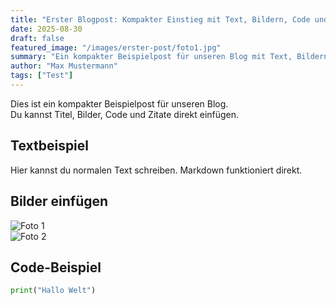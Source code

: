 ```yaml
---
title: "Erster Blogpost: Kompakter Einstieg mit Text, Bildern, Code und Zitaten"
date: 2025-08-30
draft: false
featured_image: "/images/erster-post/foto1.jpg"
summary: "Ein kompakter Beispielpost für unseren Blog mit Text, Bildern, Code und Zitaten. Ein kurzer Einstieg, der direkt neugierig macht."
author: "Max Mustermann"
tags: ["Test"]
---
```



Dies ist ein kompakter Beispielpost für unseren Blog.  
Du kannst Titel, Bilder, Code und Zitate direkt einfügen.

## Textbeispiel

Hier kannst du normalen Text schreiben. Markdown funktioniert direkt.

## Bilder einfügen

![Foto 1](/images/erster-post/foto1.jpg)  
![Foto 2](/images/erster-post/foto2.jpg)

## Code-Beispiel

```python
print("Hallo Welt")
